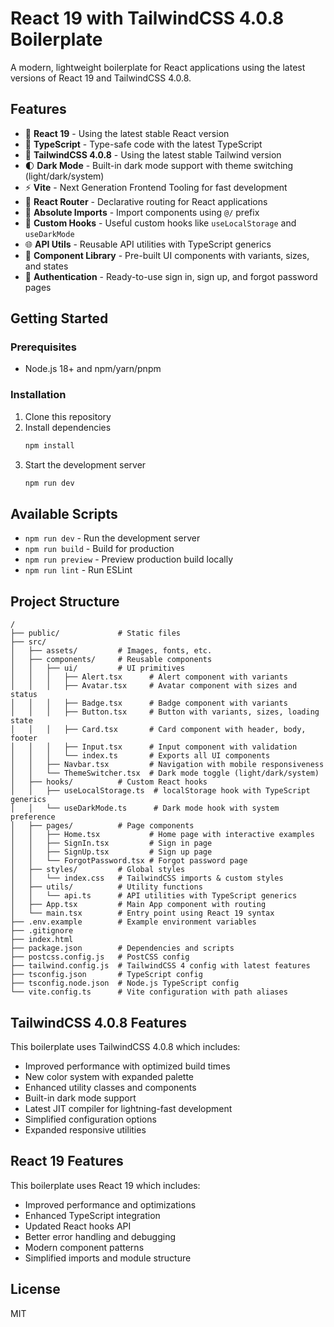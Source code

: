 # React 19 with TailwindCSS 4.0.8 Boilerplate

A modern, lightweight boilerplate for React applications using the latest versions of React 19 and TailwindCSS 4.0.8.

## Features

- 🚀 **React 19** - Using the latest stable React version
- 📝 **TypeScript** - Type-safe code with the latest TypeScript
- 🎨 **TailwindCSS 4.0.8** - Using the latest stable Tailwind version
- 🌓 **Dark Mode** - Built-in dark mode support with theme switching (light/dark/system)
- ⚡ **Vite** - Next Generation Frontend Tooling for fast development
- 🧭 **React Router** - Declarative routing for React applications
- 🔄 **Absolute Imports** - Import components using `@/` prefix
- 🧰 **Custom Hooks** - Useful custom hooks like `useLocalStorage` and `useDarkMode`
- 🌐 **API Utils** - Reusable API utilities with TypeScript generics
- 🎯 **Component Library** - Pre-built UI components with variants, sizes, and states
- 🔐 **Authentication** - Ready-to-use sign in, sign up, and forgot password pages

## Getting Started

### Prerequisites

- Node.js 18+ and npm/yarn/pnpm

### Installation

1. Clone this repository
2. Install dependencies
   ```bash
   npm install
   ```
3. Start the development server
   ```bash
   npm run dev
   ```

## Available Scripts

- `npm run dev` - Run the development server
- `npm run build` - Build for production
- `npm run preview` - Preview production build locally
- `npm run lint` - Run ESLint

## Project Structure

```
/
├── public/             # Static files
├── src/
│   ├── assets/         # Images, fonts, etc.
│   ├── components/     # Reusable components
│   │   ├── ui/         # UI primitives
│   │   │   ├── Alert.tsx      # Alert component with variants
│   │   │   ├── Avatar.tsx     # Avatar component with sizes and status
│   │   │   ├── Badge.tsx      # Badge component with variants
│   │   │   ├── Button.tsx     # Button with variants, sizes, loading state
│   │   │   ├── Card.tsx       # Card component with header, body, footer
│   │   │   ├── Input.tsx      # Input component with validation
│   │   │   └── index.ts       # Exports all UI components
│   │   ├── Navbar.tsx         # Navigation with mobile responsiveness
│   │   └── ThemeSwitcher.tsx  # Dark mode toggle (light/dark/system)
│   ├── hooks/          # Custom React hooks
│   │   ├── useLocalStorage.ts  # localStorage hook with TypeScript generics
│   │   └── useDarkMode.ts      # Dark mode hook with system preference
│   ├── pages/          # Page components
│   │   ├── Home.tsx           # Home page with interactive examples
│   │   ├── SignIn.tsx         # Sign in page
│   │   ├── SignUp.tsx         # Sign up page
│   │   └── ForgotPassword.tsx # Forgot password page
│   ├── styles/         # Global styles 
│   │   └── index.css   # TailwindCSS imports & custom styles
│   ├── utils/          # Utility functions
│   │   └── api.ts      # API utilities with TypeScript generics
│   ├── App.tsx         # Main App component with routing
│   └── main.tsx        # Entry point using React 19 syntax
├── .env.example        # Example environment variables
├── .gitignore
├── index.html
├── package.json        # Dependencies and scripts
├── postcss.config.js   # PostCSS config
├── tailwind.config.js  # TailwindCSS 4 config with latest features
├── tsconfig.json       # TypeScript config
├── tsconfig.node.json  # Node.js TypeScript config
└── vite.config.ts      # Vite configuration with path aliases
```

## TailwindCSS 4.0.8 Features

This boilerplate uses TailwindCSS 4.0.8 which includes:
- Improved performance with optimized build times
- New color system with expanded palette
- Enhanced utility classes and components
- Built-in dark mode support
- Latest JIT compiler for lightning-fast development
- Simplified configuration options
- Expanded responsive utilities

## React 19 Features

This boilerplate uses React 19 which includes:
- Improved performance and optimizations
- Enhanced TypeScript integration
- Updated React hooks API
- Better error handling and debugging
- Modern component patterns
- Simplified imports and module structure

## License

MIT